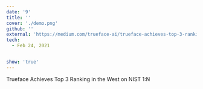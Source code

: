 ```yaml
---
date: '9'
title: ''
cover: './demo.png'
github: ''
external: 'https://medium.com/trueface-ai/trueface-achieves-top-3-ranking-in-the-west-on-nist-1-n-db3c513eff60'
tech:
  - Feb 24, 2021


show: 'true'
---
```


Trueface Achieves Top 3 Ranking in the West on NIST 1:N